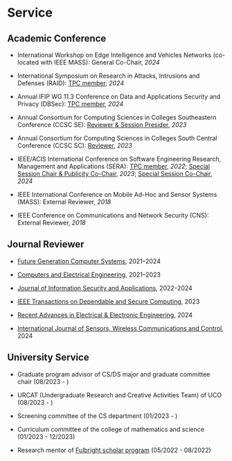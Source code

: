 # Service

##  <b> Academic Conference </b>

- International Workshop on Edge Intelligence and Vehicles Networks (co-located with IEEE MASS): General Co-Chair, *2024*

- International Symposium on Research in Attacks, Intrusions and Defenses (RAID): <a href="https://raid2024.github.io/">TPC member</a>, *2024*

- Annual IFIP WG 11.3 Conference on Data and Applications Security and Privacy (DBSec): <a href="https://dbsec2024.github.io/">TPC member</a>, *2024*

- Annual Consortium for Computing Sciences in Colleges Southeastern Conference (CCSC SE): <a href="http://www.ccscse.org/conference.php?year=37th">Reviewer & Session Presider</a>, *2023*

- Annual Consortium for Computing Sciences in Colleges South Central Conference (CCSC SC): <a href="https://www.ccsc.org/southcentral/">Reviewer</a>, *2023*

-  IEEE/ACIS International Conference on Software Engineering Research, Management and Applications (SERA): <a href="http://acisinternational.org/conferences/sera-2022/">TPC member</a>, *2022*; <a href="http://acisinternational.org/conferences/sera-2023/">Special Session Chair & Publicity Co-Chair</a>, *2023*; <a href="http://acisinternational.org/conferences/sera-2024/">Special Session Co-Chair</a>, *2024*

- IEEE International Conference on Mobile Ad-Hoc and Sensor Systems (MASS): External Reviewer, *2018*

- IEEE Conference on Communications and Network Security (CNS): External Reviewer, *2018*

##  <b> Journal Reviewer </b>

- <a href="https://www.sciencedirect.com/journal/future-generation-computer-systems">Future Generation Computer Systems</a>, 2021–2024

- <a href="https://www.sciencedirect.com/journal/computers-and-electrical-engineering">Computers and Electrical Engineering</a>, 2021–2023

- <a href="https://www.sciencedirect.com/journal/journal-of-information-security-and-applications">Journal of Information Security and Applications</a>, 2022–2024

- <a href="https://www.computer.org/csdl/journal/tq">IEEE Transactions on Dependable and Secure Computing</a>, 2023

- <a href="https://benthamscience.com/journals/recent-advances-in-electrical-and-electronic-engineering">Recent Advances in Electrical & Electronic Engineering</a>, 2024

- <a href="https://www.eurekaselect.com/journal/115">International Journal of Sensors, Wireless Communications and Control</a>, 2024

## <b> University Service </b>

- Graduate program advisor of CS/DS major and graduate committee chair (08/2023 - )

- URCAT (Undergraduate Research and Creative Activities Team) of UCO (08/2023 - )

- Screening committee of the CS department (01/2023 - )

- Curriculum committee of the college of mathematics and science (01/2023 - 12/2023)

- Research mentor of <a href="https://fulbrightscholars.org/">Fulbright scholar program</a> (05/2022 - 08/2022)


